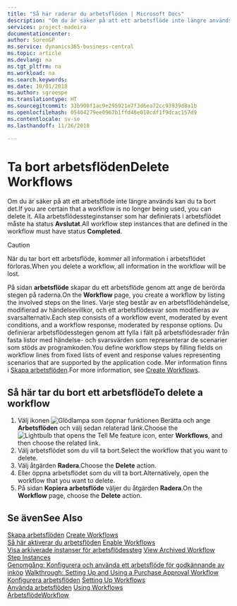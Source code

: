 ```yaml
---
title: "Så här raderar du arbetsflöden | Microsoft Docs"
description: "Om du är säker på att ett arbetsflöde inte längre används kan du ta bort det. Alla arbetsflödessteginstanser som har definierats i arbetsflödet måste ha status **Avslutat**."
services: project-madeira
documentationcenter: 
author: SorenGP
ms.service: dynamics365-business-central
ms.topic: article
ms.devlang: na
ms.tgt_pltfrm: na
ms.workload: na
ms.search.keywords: 
ms.date: 10/01/2018
ms.author: sgroespe
ms.translationtype: HT
ms.sourcegitcommit: 33b900f1ac9e295921e7f3d6ea72cc93939d8a1b
ms.openlocfilehash: 05404279ee0967b1ffd48e010cdf1f9dcac157d9
ms.contentlocale: sv-se
ms.lasthandoff: 11/26/2018

---
```

# <a name="delete-workflows"></a><span data-ttu-id="e2ee6-104">Ta bort arbetsflöden</span><span class="sxs-lookup"><span data-stu-id="e2ee6-104">Delete Workflows</span></span>
<span data-ttu-id="e2ee6-105">Om du är säker på att ett arbetsflöde inte längre används kan du ta bort det.</span><span class="sxs-lookup"><span data-stu-id="e2ee6-105">If you are certain that a workflow is no longer being used, you can delete it.</span></span> <span data-ttu-id="e2ee6-106">Alla arbetsflödessteginstanser som har definierats i arbetsflödet måste ha status **Avslutat**.</span><span class="sxs-lookup"><span data-stu-id="e2ee6-106">All workflow step instances that are defined in the workflow must have status **Completed**.</span></span>  

> [!CAUTION]  
>  <span data-ttu-id="e2ee6-107">När du tar bort ett arbetsflöde, kommer all information i arbetsflödet förloras.</span><span class="sxs-lookup"><span data-stu-id="e2ee6-107">When you delete a workflow, all information in the workflow will be lost.</span></span>  

 <span data-ttu-id="e2ee6-108">På sidan **arbetsflöde** skapar du ett arbetsflöde genom att ange de berörda stegen på raderna.</span><span class="sxs-lookup"><span data-stu-id="e2ee6-108">On the **Workflow** page, you create a workflow by listing the involved steps on the lines.</span></span> <span data-ttu-id="e2ee6-109">Varje steg består av en arbetsflödehändelse, modifierad av händelsevillkor, och ett arbetsflödesvar som modifieras av svarsalternativ.</span><span class="sxs-lookup"><span data-stu-id="e2ee6-109">Each step consists of a workflow event, moderated by event conditions, and a workflow response, moderated by response options.</span></span> <span data-ttu-id="e2ee6-110">Du definierar arbetsflödesstegen genom att fylla i fält på arbetsflödesrader från fasta listor med händelse- och svarsvärden som representerar de scenarier som stöds av programkoden.</span><span class="sxs-lookup"><span data-stu-id="e2ee6-110">You define workflow steps by filling fields on workflow lines from fixed lists of event and response values representing scenarios that are supported by the application code.</span></span> <span data-ttu-id="e2ee6-111">Mer information finns i [Skapa arbetsflöden](across-how-to-create-workflows.md).</span><span class="sxs-lookup"><span data-stu-id="e2ee6-111">For more information, see [Create Workflows](across-how-to-create-workflows.md).</span></span>  

## <a name="to-delete-a-workflow"></a><span data-ttu-id="e2ee6-112">Så här tar du bort ett arbetsflöde</span><span class="sxs-lookup"><span data-stu-id="e2ee6-112">To delete a workflow</span></span>  
1.  <span data-ttu-id="e2ee6-113">Välj ikonen ![Glödlampa som öppnar funktionen Berätta](media/ui-search/search_small.png "Berätta vad du vill göra") och ange **Arbetsflöden** och välj sedan relaterad länk.</span><span class="sxs-lookup"><span data-stu-id="e2ee6-113">Choose the ![Lightbulb that opens the Tell Me feature](media/ui-search/search_small.png "Tell me what you want to do") icon, enter **Workflows**, and then choose the related link.</span></span>  
2.  <span data-ttu-id="e2ee6-114">Välj arbetsflödet som du vill ta bort.</span><span class="sxs-lookup"><span data-stu-id="e2ee6-114">Select the workflow that you want to delete.</span></span>  
3.  <span data-ttu-id="e2ee6-115">Välj åtgärden **Radera**.</span><span class="sxs-lookup"><span data-stu-id="e2ee6-115">Choose the **Delete** action.</span></span>  
4.  <span data-ttu-id="e2ee6-116">Eller öppna arbetsflödet som du vill ta bort.</span><span class="sxs-lookup"><span data-stu-id="e2ee6-116">Alternatively, open the workflow that you want to delete.</span></span>  
5.  <span data-ttu-id="e2ee6-117">På sidan **Kopiera arbetsflöde** väljer du åtgärden **Radera**.</span><span class="sxs-lookup"><span data-stu-id="e2ee6-117">On the **Workflow** page, choose the **Delete** action.</span></span>  

## <a name="see-also"></a><span data-ttu-id="e2ee6-118">Se även</span><span class="sxs-lookup"><span data-stu-id="e2ee6-118">See Also</span></span>  
 <span data-ttu-id="e2ee6-119">[Skapa arbetsflöden](across-how-to-create-workflows.md) </span><span class="sxs-lookup"><span data-stu-id="e2ee6-119">[Create Workflows](across-how-to-create-workflows.md) </span></span>  
 <span data-ttu-id="e2ee6-120">[Så här aktiverar du arbetsflöden](across-how-to-enable-workflows.md) </span><span class="sxs-lookup"><span data-stu-id="e2ee6-120">[Enable Workflows](across-how-to-enable-workflows.md) </span></span>  
 <span data-ttu-id="e2ee6-121">[Visa arkiverade instanser för arbetsflödessteg](across-how-to-view-archived-workflow-step-instances.md) </span><span class="sxs-lookup"><span data-stu-id="e2ee6-121">[View Archived Workflow Step Instances](across-how-to-view-archived-workflow-step-instances.md) </span></span>  
 <span data-ttu-id="e2ee6-122">[Genomgång: Konfigurera och använda ett arbetsflöde för godkännande av inköp](walkthrough-setting-up-and-using-a-purchase-approval-workflow.md) </span><span class="sxs-lookup"><span data-stu-id="e2ee6-122">[Walkthrough: Setting Up and Using a Purchase Approval Workflow](walkthrough-setting-up-and-using-a-purchase-approval-workflow.md) </span></span>  
 <span data-ttu-id="e2ee6-123">[Konfigurera arbetsflöden](across-set-up-workflows.md) </span><span class="sxs-lookup"><span data-stu-id="e2ee6-123">[Setting Up Workflows](across-set-up-workflows.md) </span></span>  
 <span data-ttu-id="e2ee6-124">[Använda arbetsflöden](across-use-workflows.md) </span><span class="sxs-lookup"><span data-stu-id="e2ee6-124">[Using Workflows](across-use-workflows.md) </span></span>  
 [<span data-ttu-id="e2ee6-125">Arbetsflöde</span><span class="sxs-lookup"><span data-stu-id="e2ee6-125">Workflow</span></span>](across-workflow.md)   

